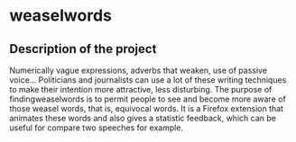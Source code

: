﻿# weaselwords

## Description of the project
Numerically vague expressions, adverbs that weaken, use of passive voice... Politicians and journalists can use a lot of these writing techniques to make their intention more attractive, less disturbing. The purpose of findingweaselwords is to permit people to see and become more aware of those weasel words, that is, equivocal words. It is a Firefox extension that animates these words and also gives a statistic feedback, which can be useful for compare two speeches for example.